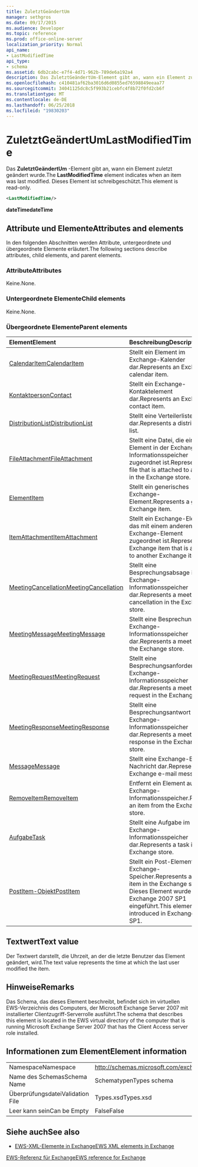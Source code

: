 ```yaml
---
title: ZuletztGeändertUm
manager: sethgros
ms.date: 09/17/2015
ms.audience: Developer
ms.topic: reference
ms.prod: office-online-server
localization_priority: Normal
api_name:
- LastModifiedTime
api_type:
- schema
ms.assetid: 6db2cabc-e7f4-4d71-962b-789de6a192a4
description: Das ZuletztGeändertUm-Element gibt an, wann ein Element zuletzt geändert wurde. Dieses Element ist schreibgeschützt.
ms.openlocfilehash: c410481af62ba3016d6d0855ed76598849eeaa77
ms.sourcegitcommit: 34041125dc8c5f993b21cebfc4f8b72f0fd2cb6f
ms.translationtype: MT
ms.contentlocale: de-DE
ms.lasthandoff: 06/25/2018
ms.locfileid: "19830203"
---
```

# <a name="lastmodifiedtime"></a><span data-ttu-id="59244-104">ZuletztGeändertUm</span><span class="sxs-lookup"><span data-stu-id="59244-104">LastModifiedTime</span></span>

<span data-ttu-id="59244-105">Das **ZuletztGeändertUm** -Element gibt an, wann ein Element zuletzt geändert wurde.</span><span class="sxs-lookup"><span data-stu-id="59244-105">The **LastModifiedTime** element indicates when an item was last modified.</span></span> <span data-ttu-id="59244-106">Dieses Element ist schreibgeschützt.</span><span class="sxs-lookup"><span data-stu-id="59244-106">This element is read-only.</span></span> 
  
```xml
<LastModifiedTime/>
```

 <span data-ttu-id="59244-107">**dateTime**</span><span class="sxs-lookup"><span data-stu-id="59244-107">**dateTime**</span></span>
## <a name="attributes-and-elements"></a><span data-ttu-id="59244-108">Attribute und Elemente</span><span class="sxs-lookup"><span data-stu-id="59244-108">Attributes and elements</span></span>

<span data-ttu-id="59244-109">In den folgenden Abschnitten werden Attribute, untergeordnete und übergeordnete Elemente erläutert.</span><span class="sxs-lookup"><span data-stu-id="59244-109">The following sections describe attributes, child elements, and parent elements.</span></span>
  
### <a name="attributes"></a><span data-ttu-id="59244-110">Attribute</span><span class="sxs-lookup"><span data-stu-id="59244-110">Attributes</span></span>

<span data-ttu-id="59244-111">Keine.</span><span class="sxs-lookup"><span data-stu-id="59244-111">None.</span></span>
  
### <a name="child-elements"></a><span data-ttu-id="59244-112">Untergeordnete Elemente</span><span class="sxs-lookup"><span data-stu-id="59244-112">Child elements</span></span>

<span data-ttu-id="59244-113">Keine.</span><span class="sxs-lookup"><span data-stu-id="59244-113">None.</span></span>
  
### <a name="parent-elements"></a><span data-ttu-id="59244-114">Übergeordnete Elemente</span><span class="sxs-lookup"><span data-stu-id="59244-114">Parent elements</span></span>

|<span data-ttu-id="59244-115">**Element**</span><span class="sxs-lookup"><span data-stu-id="59244-115">**Element**</span></span>|<span data-ttu-id="59244-116">**Beschreibung**</span><span class="sxs-lookup"><span data-stu-id="59244-116">**Description**</span></span>|
|:-----|:-----|
|[<span data-ttu-id="59244-117">CalendarItem</span><span class="sxs-lookup"><span data-stu-id="59244-117">CalendarItem</span></span>](calendaritem.md) <br/> |<span data-ttu-id="59244-118">Stellt ein Element im Exchange-Kalender dar.</span><span class="sxs-lookup"><span data-stu-id="59244-118">Represents an Exchange calendar item.</span></span>  <br/> |
|[<span data-ttu-id="59244-119">Kontaktperson</span><span class="sxs-lookup"><span data-stu-id="59244-119">Contact</span></span>](contact.md) <br/> |<span data-ttu-id="59244-120">Stellt ein Exchange-Kontaktelement dar.</span><span class="sxs-lookup"><span data-stu-id="59244-120">Represents an Exchange contact item.</span></span>  <br/> |
|[<span data-ttu-id="59244-121">DistributionList</span><span class="sxs-lookup"><span data-stu-id="59244-121">DistributionList</span></span>](distributionlist.md) <br/> |<span data-ttu-id="59244-122">Stellt eine Verteilerliste dar.</span><span class="sxs-lookup"><span data-stu-id="59244-122">Represents a distribution list.</span></span>  <br/> |
|[<span data-ttu-id="59244-123">FileAttachment</span><span class="sxs-lookup"><span data-stu-id="59244-123">FileAttachment</span></span>](fileattachment.md) <br/> |<span data-ttu-id="59244-124">Stellt eine Datei, die ein Element in der Exchange-Informationsspeicher zugeordnet ist.</span><span class="sxs-lookup"><span data-stu-id="59244-124">Represents a file that is attached to an item in the Exchange store.</span></span>  <br/> |
|[<span data-ttu-id="59244-125">Element</span><span class="sxs-lookup"><span data-stu-id="59244-125">Item</span></span>](item.md) <br/> |<span data-ttu-id="59244-126">Stellt ein generisches Exchange-Element.</span><span class="sxs-lookup"><span data-stu-id="59244-126">Represents a generic Exchange item.</span></span>  <br/> |
|[<span data-ttu-id="59244-127">ItemAttachment</span><span class="sxs-lookup"><span data-stu-id="59244-127">ItemAttachment</span></span>](itemattachment.md) <br/> |<span data-ttu-id="59244-128">Stellt ein Exchange-Element, das mit einem anderen Exchange-Element zugeordnet ist.</span><span class="sxs-lookup"><span data-stu-id="59244-128">Represents an Exchange item that is attached to another Exchange item.</span></span>  <br/> |
|[<span data-ttu-id="59244-129">MeetingCancellation</span><span class="sxs-lookup"><span data-stu-id="59244-129">MeetingCancellation</span></span>](meetingcancellation.md) <br/> |<span data-ttu-id="59244-130">Stellt eine Besprechungsabsage im Exchange-Informationsspeicher dar.</span><span class="sxs-lookup"><span data-stu-id="59244-130">Represents a meeting cancellation in the Exchange store.</span></span>  <br/> |
|[<span data-ttu-id="59244-131">MeetingMessage</span><span class="sxs-lookup"><span data-stu-id="59244-131">MeetingMessage</span></span>](meetingmessage.md) <br/> |<span data-ttu-id="59244-132">Stellt eine Besprechung im Exchange-Informationsspeicher dar.</span><span class="sxs-lookup"><span data-stu-id="59244-132">Represents a meeting in the Exchange store.</span></span>  <br/> |
|[<span data-ttu-id="59244-133">MeetingRequest</span><span class="sxs-lookup"><span data-stu-id="59244-133">MeetingRequest</span></span>](meetingrequest.md) <br/> |<span data-ttu-id="59244-134">Stellt eine Besprechungsanforderung im Exchange-Informationsspeicher dar.</span><span class="sxs-lookup"><span data-stu-id="59244-134">Represents a meeting request in the Exchange store.</span></span>  <br/> |
|[<span data-ttu-id="59244-135">MeetingResponse</span><span class="sxs-lookup"><span data-stu-id="59244-135">MeetingResponse</span></span>](meetingresponse.md) <br/> |<span data-ttu-id="59244-136">Stellt eine Besprechungsantwort im Exchange-Informationsspeicher dar.</span><span class="sxs-lookup"><span data-stu-id="59244-136">Represents a meeting response in the Exchange store.</span></span>  <br/> |
|[<span data-ttu-id="59244-137">Message</span><span class="sxs-lookup"><span data-stu-id="59244-137">Message</span></span>](message-ex15websvcsotherref.md) <br/> |<span data-ttu-id="59244-138">Stellt eine Exchange-E-Mail-Nachricht dar.</span><span class="sxs-lookup"><span data-stu-id="59244-138">Represents an Exchange e-mail message.</span></span>  <br/> |
|[<span data-ttu-id="59244-139">RemoveItem</span><span class="sxs-lookup"><span data-stu-id="59244-139">RemoveItem</span></span>](removeitem.md) <br/> |<span data-ttu-id="59244-140">Entfernt ein Element aus dem Exchange-Informationsspeicher.</span><span class="sxs-lookup"><span data-stu-id="59244-140">Removes an item from the Exchange store.</span></span>  <br/> |
|[<span data-ttu-id="59244-141">Aufgabe</span><span class="sxs-lookup"><span data-stu-id="59244-141">Task</span></span>](task.md) <br/> |<span data-ttu-id="59244-142">Stellt eine Aufgabe im Exchange-Informationsspeicher dar.</span><span class="sxs-lookup"><span data-stu-id="59244-142">Represents a task in the Exchange store.</span></span>  <br/> |
|[<span data-ttu-id="59244-143">PostItem-Objekt</span><span class="sxs-lookup"><span data-stu-id="59244-143">PostItem</span></span>](postitem.md) <br/> |<span data-ttu-id="59244-144">Stellt ein Post-Element im Exchange-Speicher.</span><span class="sxs-lookup"><span data-stu-id="59244-144">Represents a post item in the Exchange store.</span></span> <span data-ttu-id="59244-145">Dieses Element wurde in Exchange 2007 SP1 eingeführt.</span><span class="sxs-lookup"><span data-stu-id="59244-145">This element was introduced in Exchange 2007 SP1.</span></span>  <br/> |
   
## <a name="text-value"></a><span data-ttu-id="59244-146">Textwert</span><span class="sxs-lookup"><span data-stu-id="59244-146">Text value</span></span>

<span data-ttu-id="59244-147">Der Textwert darstellt, die Uhrzeit, an der die letzte Benutzer das Element geändert, wird.</span><span class="sxs-lookup"><span data-stu-id="59244-147">The text value represents the time at which the last user modified the item.</span></span>
  
## <a name="remarks"></a><span data-ttu-id="59244-148">Hinweise</span><span class="sxs-lookup"><span data-stu-id="59244-148">Remarks</span></span>

<span data-ttu-id="59244-149">Das Schema, das dieses Element beschreibt, befindet sich im virtuellen EWS-Verzeichnis des Computers, der Microsoft Exchange Server 2007 mit installierter Clientzugriff-Serverrolle ausführt.</span><span class="sxs-lookup"><span data-stu-id="59244-149">The schema that describes this element is located in the EWS virtual directory of the computer that is running Microsoft Exchange Server 2007 that has the Client Access server role installed.</span></span>
  
## <a name="element-information"></a><span data-ttu-id="59244-150">Informationen zum Element</span><span class="sxs-lookup"><span data-stu-id="59244-150">Element information</span></span>

|||
|:-----|:-----|
|<span data-ttu-id="59244-151">Namespace</span><span class="sxs-lookup"><span data-stu-id="59244-151">Namespace</span></span>  <br/> |http://schemas.microsoft.com/exchange/services/2006/types  <br/> |
|<span data-ttu-id="59244-152">Name des Schemas</span><span class="sxs-lookup"><span data-stu-id="59244-152">Schema Name</span></span>  <br/> |<span data-ttu-id="59244-153">Schematypen</span><span class="sxs-lookup"><span data-stu-id="59244-153">Types schema</span></span>  <br/> |
|<span data-ttu-id="59244-154">Überprüfungsdatei</span><span class="sxs-lookup"><span data-stu-id="59244-154">Validation File</span></span>  <br/> |<span data-ttu-id="59244-155">Types.xsd</span><span class="sxs-lookup"><span data-stu-id="59244-155">Types.xsd</span></span>  <br/> |
|<span data-ttu-id="59244-156">Leer kann sein</span><span class="sxs-lookup"><span data-stu-id="59244-156">Can be Empty</span></span>  <br/> |<span data-ttu-id="59244-157">False</span><span class="sxs-lookup"><span data-stu-id="59244-157">False</span></span>  <br/> |
   
## <a name="see-also"></a><span data-ttu-id="59244-158">Siehe auch</span><span class="sxs-lookup"><span data-stu-id="59244-158">See also</span></span>



- [<span data-ttu-id="59244-159">EWS-XML-Elemente in Exchange</span><span class="sxs-lookup"><span data-stu-id="59244-159">EWS XML elements in Exchange</span></span>](ews-xml-elements-in-exchange.md)
  
[<span data-ttu-id="59244-160">EWS-Referenz für Exchange</span><span class="sxs-lookup"><span data-stu-id="59244-160">EWS reference for Exchange</span></span>](ews-reference-for-exchange.md)

